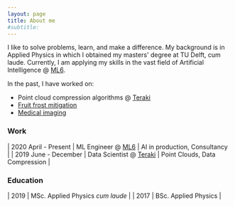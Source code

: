 ```yaml
---
layout: page
title: About me
#subtitle: 
---
```


I like to solve problems, learn, and make a difference. My background is in Applied Physics in which I obtained my masters' degree at TU Delft, cum laude. Currently, I am applying my skills in the vast field of Artificial Intelligence @ [ML6](https://ml6.eu).

In the past, I have worked on:
- Point cloud compression algorithms @ [Teraki](https://www.teraki.com)
- [Fruit frost mitigation](doi.org/10.1016/j.agrformet.2019.107868)
- [Medical imaging](tinyurl.com/BScThesisMedicalImaging)


### Work

| 2020 April - Present | ML Engineer @ [ML6](https://ml6.eu) | AI in production, Consultancy |
| 2019 June - December | Data Scientist @ [Teraki](https://www.teraki.com) | Point Clouds, Data Compression |

### Education

| 2019 | MSc. Applied Physics *cum laude* |
| 2017 | BSc. Applied Physics |
